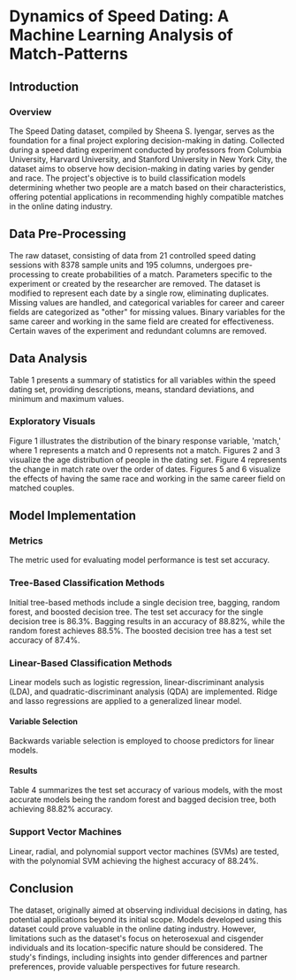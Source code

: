 # Dynamics of Speed Dating: A Machine Learning Analysis of Match-Patterns

## Introduction
### Overview
The Speed Dating dataset, compiled by Sheena S. Iyengar, serves as the foundation for a final project exploring decision-making in dating. Collected during a speed dating experiment conducted by professors from Columbia University, Harvard University, and Stanford University in New York City, the dataset aims to observe how decision-making in dating varies by gender and race. The project's objective is to build classification models determining whether two people are a match based on their characteristics, offering potential applications in recommending highly compatible matches in the online dating industry.

## Data Pre-Processing
The raw dataset, consisting of data from 21 controlled speed dating sessions with 8378 sample units and 195 columns, undergoes pre-processing to create probabilities of a match. Parameters specific to the experiment or created by the researcher are removed. The dataset is modified to represent each date by a single row, eliminating duplicates. Missing values are handled, and categorical variables for career and career fields are categorized as "other" for missing values. Binary variables for the same career and working in the same field are created for effectiveness. Certain waves of the experiment and redundant columns are removed.

## Data Analysis
Table 1 presents a summary of statistics for all variables within the speed dating set, providing descriptions, means, standard deviations, and minimum and maximum values.

### Exploratory Visuals
Figure 1 illustrates the distribution of the binary response variable, 'match,' where 1 represents a match and 0 represents not a match. Figures 2 and 3 visualize the age distribution of people in the dating set. Figure 4 represents the change in match rate over the order of dates. Figures 5 and 6 visualize the effects of having the same race and working in the same career field on matched couples.

## Model Implementation
### Metrics
The metric used for evaluating model performance is test set accuracy.

### Tree-Based Classification Methods
Initial tree-based methods include a single decision tree, bagging, random forest, and boosted decision tree. The test set accuracy for the single decision tree is 86.3%. Bagging results in an accuracy of 88.82%, while the random forest achieves 88.5%. The boosted decision tree has a test set accuracy of 87.4%.

### Linear-Based Classification Methods
Linear models such as logistic regression, linear-discriminant analysis (LDA), and quadratic-discriminant analysis (QDA) are implemented. Ridge and lasso regressions are applied to a generalized linear model.

#### Variable Selection
Backwards variable selection is employed to choose predictors for linear models.

#### Results
Table 4 summarizes the test set accuracy of various models, with the most accurate models being the random forest and bagged decision tree, both achieving 88.82% accuracy.

### Support Vector Machines
Linear, radial, and polynomial support vector machines (SVMs) are tested, with the polynomial SVM achieving the highest accuracy of 88.24%.

## Conclusion
The dataset, originally aimed at observing individual decisions in dating, has potential applications beyond its initial scope. Models developed using this dataset could prove valuable in the online dating industry. However, limitations such as the dataset's focus on heterosexual and cisgender individuals and its location-specific nature should be considered. The study's findings, including insights into gender differences and partner preferences, provide valuable perspectives for future research.
